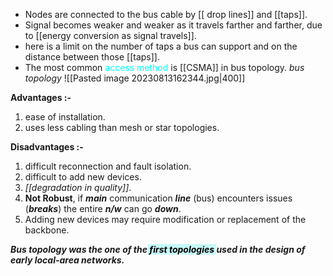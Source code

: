 - Nodes are connected to the bus cable by [[ drop lines]] and [[taps]].
- Signal becomes weaker and weaker as it travels farther and farther, due to [[energy conversion as signal travels]].
- here is a limit on the number of taps a bus can support and on the distance between those [[taps]].
- The most common <span style="color:#00ffff">access method</span> is [[CSMA]] in bus topology.
*bus topology* 
![[Pasted image 20230813162344.jpg|400]] 

**Advantages :-**
1. ease of installation.
2. uses less cabling than mesh or star topologies.

**Disadvantages :-**
1. difficult reconnection and fault isolation.
2. difficult to add new devices.
3. *[[degradation in quality]]*.
4. **Not Robust**, if ***main*** communication ***line*** (bus) encounters issues (***breaks***) the entire ***n/w*** can go ***down***. 
5. Adding new devices may require modification or replacement of the backbone.

***Bus topology was the one of the<mark style="background: #ABF7F7A6;"> first topologies </mark>used in the design of early local-area networks.***

